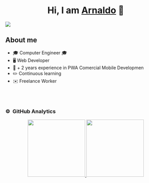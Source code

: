 <div align="center">
<h1 align="center">Hi, I am <a href="https://github.com/Retro0w0">Arnaldo</a> 🦊</h1>
</div>
<img src="https://media.discordapp.net/attachments/1184434755786260560/1192657126171103292/github-header-image7.png?ex=65a9df81&is=65976a81&hm=2f4d4ef5eff844b3323c314a184725de1d976c0692b4c9f09a956b29ffa252cf&=&format=webp&quality=lossless&width=1181&height=312">

## About me

- 🎓 Computer Engineer 🎓 
- 🖥️ Web Developer
- 💪 + 2 years experience in PWA Comercial Mobile Developmen
- ✏️ Continuous learning
- ✉️ Freelance Worker
<br>


<br>

### ⚙️ &nbsp;GitHub Analytics

<p align="center">
<a href="https://github.com/Retro0w0">
  <img height="180em" src="https://github-readme-stats-eight-theta.vercel.app/api?username=Retro0w0&show_icons=true&theme=algolia&include_all_commits=true&count_private=true"/>
  <img height="180em" src="https://github-readme-stats-eight-theta.vercel.app/api/top-langs/?username=Retro0w0&layout=compact&langs_count=8&theme=algolia"/>
</a>
</p>


